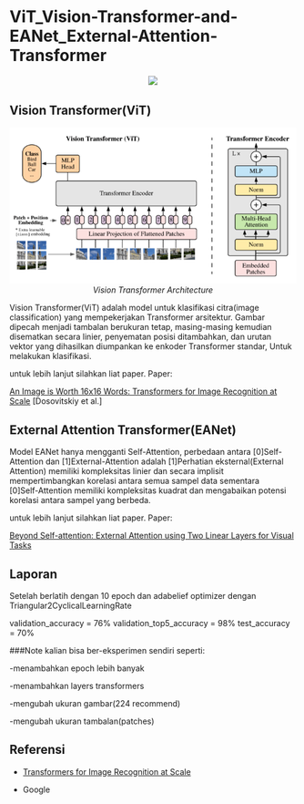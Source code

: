 # ViT_Vision-Transformer-and-EANet_External-Attention-Transformer

<p align="center">
 <img src="https://github.com/sultanbst123/ViT_Vision-Transformer-and-EANet_External-Attention-Transformer/blob/main/source.gif"><i></i>
</p>

## Vision Transformer(ViT)

<p align="center">
 <img src="https://github.com/sultanbst123/ViT_Vision-Transformer-and-EANet_External-Attention-Transformer/blob/main/images.png"><i>Vision Transformer Architecture</i>
</p>

Vision Transformer(ViT) adalah model untuk klasifikasi citra(image classification) yang mempekerjakan Transformer arsitektur. Gambar dipecah menjadi tambalan berukuran tetap, masing-masing kemudian disematkan secara linier, penyematan posisi ditambahkan, dan urutan vektor yang dihasilkan diumpankan ke enkoder Transformer standar, Untuk melakukan klasifikasi.

untuk lebih lanjut silahkan liat paper. 
Paper: <p><a href="https://arxiv.org/pdf/2010.11929"> An Image is Worth 16x16 Words: Transformers for Image Recognition at Scale</a> [Dosovitskiy et al.]</p>


## External Attention Transformer(EANet) 

Model EANet hanya mengganti Self-Attention, perbedaan antara [0]Self-Attention dan [1]External-Attention adalah  [1]Perhatian eksternal(External Attention) memiliki kompleksitas linier dan secara implisit mempertimbangkan korelasi antara semua sampel data sementara  
[0]Self-Attention memiliki kompleksitas kuadrat dan mengabaikan potensi korelasi antara sampel yang berbeda.

untuk lebih lanjut silahkan liat paper. 
Paper: <p><a href="https://arxiv.org/pdf/2105.02358"> Beyond Self-attention: External Attention using Two Linear Layers for Visual Tasks</a></p>

## Laporan
Setelah berlatih dengan 10 epoch dan adabelief optimizer dengan Triangular2CyclicalLearningRate

validation_accuracy = 76%
validation_top5_accuracy = 98%
test_accuracy = 70%

###Note
kalian bisa ber-eksperimen sendiri seperti: 

-menambahkan epoch lebih banyak

-menambahkan layers transformers

-mengubah ukuran gambar(224 recommend)

-mengubah ukuran tambalan(patches)

## Referensi 

- <p><a href="https://ai.googleblog.com/2020/12/transformers-for-image-recognition-at.html?m=1">Transformers for Image Recognition at Scale</a></p>
- Google 


